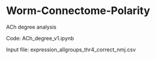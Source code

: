 # Worm-Connectome-Polarity

ACh degree analysis

Code: ACh_degree_v1.ipynb

Input file: expression_allgroups_thr4_correct_nmj.csv
